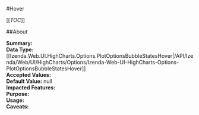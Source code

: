 #Hover

[[_TOC_]]

##About

**Summary:**   
**Data Type:** [[Izenda.Web.UI.HighCharts.Options.PlotOptionsBubbleStatesHover|/API/Izenda/Web/UI/HighCharts/Options/Izenda-Web-UI-HighCharts-Options-PlotOptionsBubbleStatesHover]]  
**Accepted Values:**   
**Default Value:** null  
**Impacted Features:**   
**Purpose:**   
**Usage:**   
**Caveats:**   

